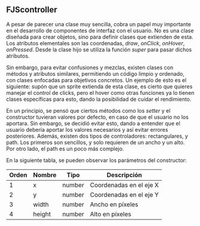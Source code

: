 ## FJScontroller
A pesar de parecer una clase muy sencilla, cobra un papel muy importante en el desarrollo de componentes de interfaz con el usuario. No es una clase diseñada para crear objetos, sino para definir clases que extienden de esta. Los atributos elementales son las coordenadas, _draw_, _onClick_, _onHover_, _onPressed_. Desde la clase hijo se utiliza la función _super_ para pasar dichos atributos.

Sin embargo, para evitar confusiones y mezclas, existen clases con métodos y atributos similares, permitiendo un código limpio y ordenado, con clases enfocadas para objetivos concretos. Un ejemplo de esto es el siguiente: supón que un sprite extienda de esta clase, es cierto que quieres manejar el control de clicks, pero el hover como otras funciones ya lo tienen clases específicas para esto, dando la posibilidad de cuidar el rendimiento.

En un principio, se pensó que ciertos métodos como los _setter_ y el constructor tuvieran valores por defecto, en caso de que el usuario no los aportara. Sin embargo, se decidió evitar esto, dando a entender que el usuario debería aportar los valores necesarios y así evitar errores posteriores. Además, existen dos tipos de controladores: rectangulares, y path. Los primeros son sencillos, y solo requieren de un ancho y un alto. Por otro lado, el path es un poco más complejo.

En la siguiente tabla, se pueden observar los parámetros del constructor:

| Orden | Nombre | Tipo   | Descripción             |
|-------|--------|--------|-------------------------|
| 1 | x | number | Coordenadas en el eje X |
| 2 | y | number | Coordenadas en el eje Y |
| 3 | width | number | Ancho en píxeles |
| 4 | height | number | Alto en píxeles |